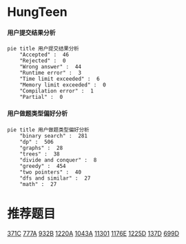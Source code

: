 # HungTeen

<!-- tabs:start -->



#### **用户提交结果分析**

```mermaid
pie title 用户提交结果分析
    "Accepted" :  46
    "Rejected" :  0
    "Wrong answer" :  44
    "Runtime error" :  3
    "Time limit exceeded" :  6
    "Memory limit exceeded" :  0
    "Compilation error" :  1
    "Partial" :  0
```

#### **用户做题类型偏好分析**

```mermaid
pie title 用户做题类型偏好分析
    "binary search" :  281
    "dp" :  506
    "graphs" :  28
    "trees" :  38
    "divide and conquer" :  8
    "greedy" :  454
    "two pointers" :  40
    "dfs and similar" :  27
    "math" :  27
```



<!-- tabs:end -->
# 推荐题目
[371C](https://codeforces.com/contest/371/problem/C)
[777A](https://codeforces.com/contest/777/problem/A)
[932B](https://codeforces.com/contest/932/problem/B)
[1220A](https://codeforces.com/contest/1220/problem/A)
[1043A](https://codeforces.com/contest/1043/problem/A)
[11301](https://codeforces.com/contest/1130/problem/1)
[1176E](https://codeforces.com/contest/1176/problem/E)
[1225D](https://codeforces.com/contest/1225/problem/D)
[137D](https://codeforces.com/contest/137/problem/D)
[699D](https://codeforces.com/contest/699/problem/D)
